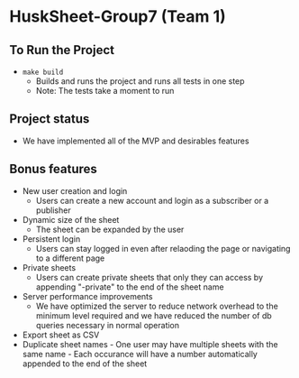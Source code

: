 # HuskSheet-Group7 (Team 1)

## To Run the Project

-   `make build`
    -   Builds and runs the project and runs all tests in one step
    -   Note: The tests take a moment to run

## Project status

-   We have implemented all of the MVP and desirables features

## Bonus features

-   New user creation and login
    -   Users can create a new account and login as a subscriber or a publisher
-   Dynamic size of the sheet
    -   The sheet can be expanded by the user
-   Persistent login
    -   Users can stay logged in even after relaoding the page or
        navigating to a different page
-   Private sheets
    -   Users can create private sheets that only they can access by appending
        "-private" to the end of the sheet name
-   Server performance improvements
    -   We have optimized the server to reduce network overhead to the minimum
        level required and we have reduced the number of db queries necessary
        in normal operation
- Export sheet as CSV
- Duplicate sheet names
      - One user may have multiple sheets with the same name
      - Each occurance will have a number automatically appended to the end of the sheet
  
